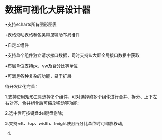 # 数据可视化大屏设计器

•支持echarts所有图形图表

•表格滚动表格和各类常见辅助布局组件

•自定义组件

•支持单个组件独立请求接口数据，同时支持从大屏全局接口数据中获取

•布局单位支持px、vw及百分比等单位

•可满足各种复杂的功能，易于扩展

待开发优化完善：

1.支持使用矩形工具选择多个组件，可对选择的多个组件进行合并、拆分、上下左右对齐、合并组合后可缩放移动等功能;

2.选中后可按键盘del键盘删除;

3.支持left、top、width、height使用百分比单位时可缩放移动;

4.

